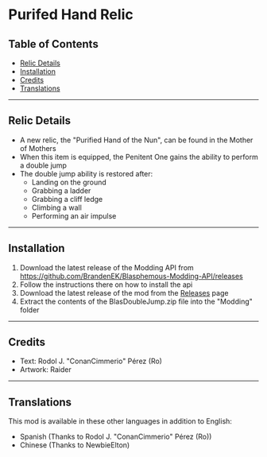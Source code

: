 # Purifed Hand Relic

## Table of Contents

- [Relic Details](https://github.com/BrandenEK/Blasphemous-Double-Jump#relic-details)
- [Installation](https://github.com/BrandenEK/Blasphemous-Double-Jump#installation)
- [Credits](https://github.com/BrandenEK/Blasphemous-Double-Jump#credits)
- [Translations](https://github.com/BrandenEK/Blasphemous-Double-Jump#translations)

---

## Relic Details

- A new relic, the "Purified Hand of the Nun", can be found in the Mother of Mothers
- When this item is equipped, the Penitent One gains the ability to perform a double jump
- The double jump ability is restored after:
  - Landing on the ground
  - Grabbing a ladder
  - Grabbing a cliff ledge
  - Climbing a wall
  - Performing an air impulse

---

## Installation

1. Download the latest release of the Modding API from https://github.com/BrandenEK/Blasphemous-Modding-API/releases
2. Follow the instructions there on how to install the api
3. Download the latest release of the mod from the [Releases](https://github.com/BrandenEK/Blasphemous-Double-Jump/releases) page
4. Extract the contents of the BlasDoubleJump.zip file into the "Modding" folder

---

## Credits

- Text: Rodol J. "ConanCimmerio" Pérez (Ro)
- Artwork: Raider

---

## Translations

This mod is available in these other languages in addition to English:
- Spanish (Thanks to Rodol J. "ConanCimmerio" Pérez (Ro))
- Chinese (Thanks to NewbieElton)
